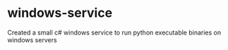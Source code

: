 # windows-service
Created a small c# windows service to run python executable binaries on windows servers
